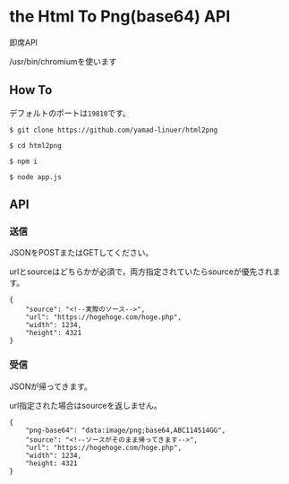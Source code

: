 # the Html To Png(base64) API

即席API

/usr/bin/chromiumを使います

## How To

デフォルトのポートは`19810`です。

```
$ git clone https://github.com/yamad-linuer/html2png

$ cd html2png

$ npm i

$ node app.js
```

## API

### 送信

JSONをPOSTまたはGETしてください。

urlとsourceはどちらかが必須で，両方指定されていたらsourceが優先されます。

```
{
    "source": "<!--実際のソース-->",
    "url": "https://hogehoge.com/hoge.php",
    "width": 1234,
    "height": 4321
}
```

### 受信

JSONが帰ってきます。

url指定された場合はsourceを返しません。

```
{
    "png-base64": "data:image/png;base64,ABC114514GG",
    "source": "<!--ソースがそのまま帰ってきます-->",
    "url": "https://hogehoge.com/hoge.php",
    "width": 1234,
    "height: 4321
}
```
